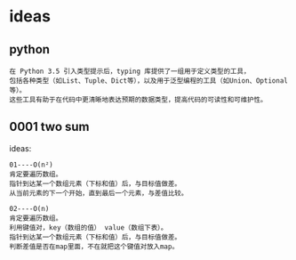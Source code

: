 # ideas
## python
```
在 Python 3.5 引入类型提示后，typing 库提供了一组用于定义类型的工具，
包括各种类型（如List、Tuple、Dict等），以及用于泛型编程的工具（如Union、Optional等）。
这些工具有助于在代码中更清晰地表达预期的数据类型，提高代码的可读性和可维护性。
```


## 0001 two sum
ideas:<br>
```
01----O(n²)
肯定要遍历数组。
指针到达某一个数组元素（下标和值）后，与目标值做差。
从当前元素的下一个开始，直到最后一个元素，与差值比较。
```
```
02----O(n)
肯定要遍历数组。
利用键值对，key（数组的值） value（数组下表）。
指针到达某一个数组元素（下标和值）后，与目标值做差。
判断差值是否在map里面，不在就把这个键值对放入map。
```